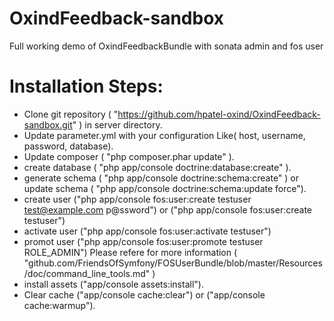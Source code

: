 OxindFeedback-sandbox
=====================

Full working demo of OxindFeedbackBundle with sonata admin and fos user

Installation Steps:
===================


- Clone git repository ( "https://github.com/hpatel-oxind/OxindFeedback-sandbox.git" ) in server directory. 
- Update parameter.yml with your configuration Like( host, username, password, database).
- Update composer ( "php composer.phar update" ).
- create database ( "php app/console doctrine:database:create" ).
- generate schema ( "php app/console doctrine:schema:create" ) or update schema ( "php app/console doctrine:schema:update   force").
- create user ("php app/console fos:user:create testuser test@example.com p@ssword") or ("php app/console fos:user:create   testuser")
- activate user ("php app/console fos:user:activate testuser")
- promot user ("php app/console fos:user:promote testuser ROLE_ADMIN") Please refere for more information (    
  "github.com/FriendsOfSymfony/FOSUserBundle/blob/master/Resources/doc/command_line_tools.md" )
- install assets ("app/console assets:install").
- Clear cache ("app/console cache:clear") or ("app/console cache:warmup").




